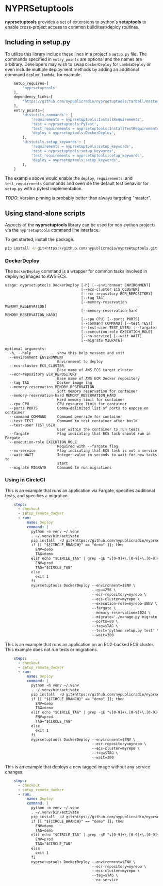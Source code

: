 # NYPRSetuptools

**nyprsetuptools** provides a set of extensions to python's **setuptools** to
enable cross-project access to common build/test/deploy routines.

## Including in setup.py

To utilize this library include these lines in a project's `setup.py` file.
The commands specified in `entry_points` are optional and the names are arbitrary.
Developers may wish to swap `DockerDeploy` for `LambdaDeploy` or even include
multiple deployment methods by adding an additional command `deploy_lambda`, for example.

```python
    setup_requires=[
        'nyprsetuptools'
    ],
    dependency_links=[
        'https://github.com/nypublicradio/nyprsetuptools/tarball/master#egg=nyprsetuptools'
    ],
    entry_points={
        'distutils.commands': [
            'requirements = nyprsetuptools:InstallRequirements',
            'test = nyprsetuptools:PyTest',
            'test_requirements = nyprsetuptools:InstallTestRequirements',
            'deploy = nyprsetuptools:DockerDeploy',
        ],
        'distutils.setup_keywords': [
            'requirements = nyprsetuptools:setup_keywords',
            'test = nyprsetuptools:setup_keywords',
            'test_requirements = nyprsetuptools:setup_keywords',
            'deploy = nyprsetuptools:setup_keywords',
        ],
    }
```

The example above would enable the `deploy`, `requirements`, and `test_requirements`
commands and override the default test behavior for `setup.py` with a pytest implementation.

*TODO*: Version pinning is probably better than always targeting "master".

## Using stand-alone scripts

Aspects of the **nyprsetuptools** library can be used for non-python projects
via the `nyprsetuptools` command line interface.

To get started, install the package.

```bash
pip install -U git+https://github.com/nypublicradio/nyprsetuptools.git
```

### DockerDeploy

The `DockerDeploy` command is a wrapper for common tasks involved in deploying
images to AWS ECS.

```
usage: nyprsetuptools DockerDeploy [-h] [--environment ENVIRONMENT]
                                   [--ecs-cluster ECS_CLUSTER]
                                   [--ecr-repository ECR_REPOSITORY]
                                   [--tag TAG]
                                   [--memory-reservation MEMORY_RESERVATION]
                                   [--memory-reservation-hard MEMORY_RESERVATION_HARD]
                                   [--cpu CPU] [--ports PORTS]
                                   [--command COMMAND] [--test TEST]
                                   [--test-user TEST_USER] [--fargate]
                                   [--execution-role EXECUTION_ROLE]
                                   [--no-service] [--wait WAIT]
                                   [--migrate MIGRATE]

optional arguments:
  -h, --help            show this help message and exit
  --environment ENVIRONMENT
                        Environment to deploy
  --ecs-cluster ECS_CLUSTER
                        Base name of AWS ECS target cluster
  --ecr-repository ECR_REPOSITORY
                        Base name of AWS ECR Docker repository
  --tag TAG             Docker image tag
  --memory-reservation MEMORY_RESERVATION
                        Soft memory reservation for container
  --memory-reservation-hard MEMORY_RESERVATION_HARD
                        Hard memory limit for container
  --cpu CPU             CPU resource limit for container
  --ports PORTS         Comma-delimited list of ports to expose on container
  --command COMMAND     Command override for container
  --test TEST           Command to test container after build
  --test-user TEST_USER
                        User within the container to run tests
  --fargate             Flag indicating that ECS task should run in Fargate
  --execution-role EXECUTION_ROLE
                        Required with --fargate flag
  --no-service          Flag indicating that ECS task is not a service
  --wait WAIT           Integer value in seconds to wait for new tasks to
                        start
  --migrate MIGRATE     Command to run migrations
```

### Using in CircleCI

This is an example that runs an application via Fargate, specifies additional tests,
and specifies a migration.

```yaml
    steps:
      - checkout
      - setup_remote_docker
      - run:
          name: Deploy
          command: |
            python -m venv ~/.venv
            . ~/.venv/bin/activate
            pip install  -U git+https://github.com/nypublicradio/nyprsetuptools.git
            if [[ "${CIRCLE_BRANCH}" == "demo" ]]; then
              ENV=demo
              TAG=demo
            elif echo "$CIRCLE_TAG" | grep -qE "v[0-9]+\.[0-9]+\.[0-9]+"; then
              ENV=prod
              TAG="$CIRCLE_TAG"
            else
              exit 1
            fi
            nyprsetuptools DockerDeploy --environment=$ENV \
                                        --cpu=256 \
                                        --ecr-repository=myrepo \
                                        --ecs-cluster=myrepo \
                                        --execution-role=myrepo-$ENV \
                                        --fargate \
                                        --memory-reservation=1024 \
                                        --migrate='./manage.py migrate' \
                                        --ports=80 \
                                        --tag=$TAG \
                                        --test='python setup.py test' \
                                        --wait=300
```

This is an example that runs an application on an EC2-backed ECS cluster.
This example does not run tests or migrations.

```yaml
    steps:
      - checkout
      - setup_remote_docker
      - run:
          name: Deploy
          command: |
            python -m venv ~/.venv
            . ~/.venv/bin/activate
            pip install  -U git+https://github.com/nypublicradio/nyprsetuptools.git
            if [[ "${CIRCLE_BRANCH}" == "demo" ]]; then
              ENV=demo
              TAG=demo
            elif echo "$CIRCLE_TAG" | grep -qE "v[0-9]+\.[0-9]+\.[0-9]+"; then
              ENV=prod
              TAG="$CIRCLE_TAG"
            else
              exit 1
            fi
            nyprsetuptools DockerDeploy --environment=$ENV \
                                        --ecr-repository=myrepo \
                                        --ecs-cluster=myrepo \
                                        --tag=$TAG \
                                        --wait=300
```

This is an example that deploys a new tagged image without any service changes.

```yaml
    steps:
      - checkout
      - setup_remote_docker
      - run:
          name: Deploy
          command: |
            python -m venv ~/.venv
            . ~/.venv/bin/activate
            pip install  -U git+https://github.com/nypublicradio/nyprsetuptools.git
            if [[ "${CIRCLE_BRANCH}" == "demo" ]]; then
              ENV=demo
              TAG=demo
            elif echo "$CIRCLE_TAG" | grep -qE "v[0-9]+\.[0-9]+\.[0-9]+"; then
              ENV=prod
              TAG="$CIRCLE_TAG"
            else
              exit 1
            fi
            nyprsetuptools DockerDeploy --environment=$ENV \
                                        --ecr-repository=myrepo \
                                        --ecs-cluster=myrepo \
                                        --tag=$TAG \
                                        --no-service
```
